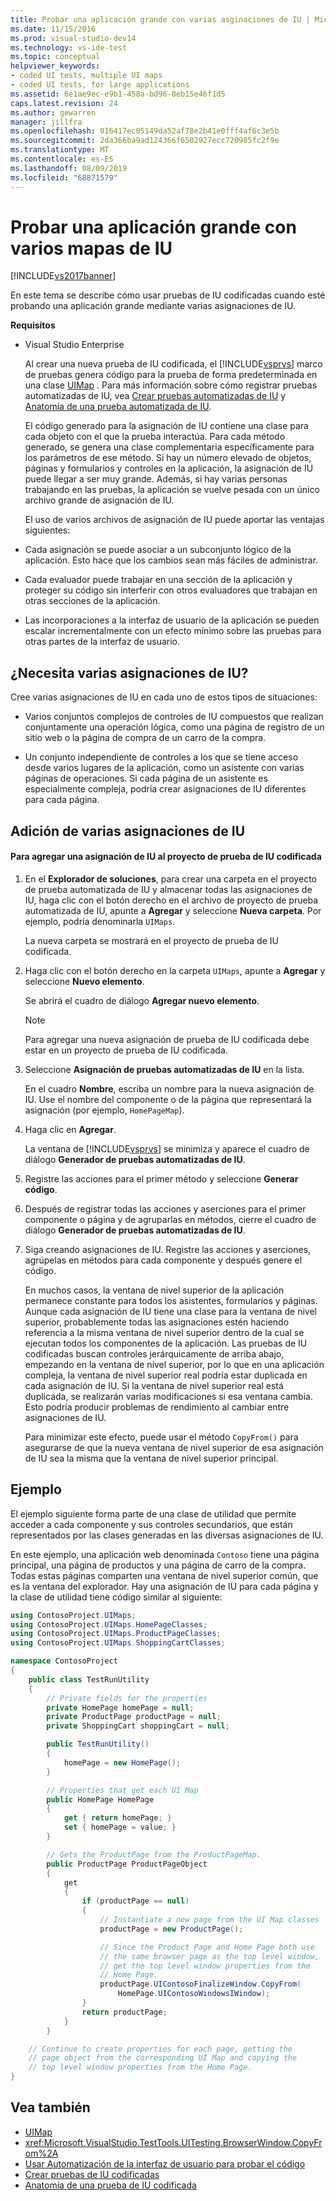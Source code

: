```yaml
---
title: Probar una aplicación grande con varias asginaciones de IU | Microsoft Docs
ms.date: 11/15/2016
ms.prod: visual-studio-dev14
ms.technology: vs-ide-test
ms.topic: conceptual
helpviewer_keywords:
- coded UI tests, multiple UI maps
- coded UI tests, for large applications
ms.assetid: 6e1ae9ec-e9b1-458a-bd96-0eb15e46f1d5
caps.latest.revision: 24
ms.author: gewarren
manager: jillfra
ms.openlocfilehash: 016417ec05149da52af78e2b41e0fff4af6c3e5b
ms.sourcegitcommit: 2da366ba9ad124366f6502927ecc720985fc2f9e
ms.translationtype: MT
ms.contentlocale: es-ES
ms.lasthandoff: 08/09/2019
ms.locfileid: "68871579"
---
```

# <a name="testing-a-large-application-with-multiple-ui-maps"></a>Probar una aplicación grande con varios mapas de IU
[!INCLUDE[vs2017banner](../includes/vs2017banner.md)]

En este tema se describe cómo usar pruebas de IU codificadas cuando esté probando una aplicación grande mediante varias asignaciones de IU.

 **Requisitos**

- Visual Studio Enterprise

  Al crear una nueva prueba de IU codificada, el [!INCLUDE[vsprvs](../includes/vsprvs-md.md)] marco de pruebas genera código para la prueba de forma predeterminada en una clase [UIMap](/previous-versions/dd580454(v=vs.140)) . Para más información sobre cómo registrar pruebas automatizadas de IU, vea [Crear pruebas automatizadas de IU](../test/use-ui-automation-to-test-your-code.md#VerifyingCodeUsingCUITCreate) y [Anatomía de una prueba automatizada de IU](../test/anatomy-of-a-coded-ui-test.md).

  El código generado para la asignación de IU contiene una clase para cada objeto con el que la prueba interactúa. Para cada método generado, se genera una clase complementaria específicamente para los parámetros de ese método. Si hay un número elevado de objetos, páginas y formularios y controles en la aplicación, la asignación de IU puede llegar a ser muy grande. Además, si hay varias personas trabajando en las pruebas, la aplicación se vuelve pesada con un único archivo grande de asignación de IU.

  El uso de varios archivos de asignación de IU puede aportar las ventajas siguientes:

- Cada asignación se puede asociar a un subconjunto lógico de la aplicación. Esto hace que los cambios sean más fáciles de administrar.

- Cada evaluador puede trabajar en una sección de la aplicación y proteger su código sin interferir con otros evaluadores que trabajan en otras secciones de la aplicación.

- Las incorporaciones a la interfaz de usuario de la aplicación se pueden escalar incrementalmente con un efecto mínimo sobre las pruebas para otras partes de la interfaz de usuario.

## <a name="do-you-need-multiple-ui-maps"></a>¿Necesita varias asignaciones de IU?
 Cree varias asignaciones de IU en cada uno de estos tipos de situaciones:

- Varios conjuntos complejos de controles de IU compuestos que realizan conjuntamente una operación lógica, como una página de registro de un sitio web o la página de compra de un carro de la compra.

- Un conjunto independiente de controles a los que se tiene acceso desde varios lugares de la aplicación, como un asistente con varias páginas de operaciones. Si cada página de un asistente es especialmente compleja, podría crear asignaciones de IU diferentes para cada página.

## <a name="adding-multiple-ui-maps"></a>Adición de varias asignaciones de IU

#### <a name="to-add-a-ui-map-to-your-coded-ui-test-project"></a>Para agregar una asignación de IU al proyecto de prueba de IU codificada

1. En el **Explorador de soluciones**, para crear una carpeta en el proyecto de prueba automatizada de IU y almacenar todas las asignaciones de IU, haga clic con el botón derecho en el archivo de proyecto de prueba automatizada de IU, apunte a **Agregar** y seleccione **Nueva carpeta**. Por ejemplo, podría denominarla `UIMaps`.

    La nueva carpeta se mostrará en el proyecto de prueba de IU codificada.

2. Haga clic con el botón derecho en la carpeta `UIMaps`, apunte a **Agregar** y seleccione **Nuevo elemento**.

    Se abrirá el cuadro de diálogo **Agregar nuevo elemento**.

   > [!NOTE]
   > Para agregar una nueva asignación de prueba de IU codificada debe estar en un proyecto de prueba de IU codificada.

3. Seleccione **Asignación de pruebas automatizadas de IU** en la lista.

    En el cuadro **Nombre**, escriba un nombre para la nueva asignación de IU. Use el nombre del componente o de la página que representará la asignación (por ejemplo, `HomePageMap`).

4. Haga clic en **Agregar**.

    La ventana de [!INCLUDE[vsprvs](../includes/vsprvs-md.md)] se minimiza y aparece el cuadro de diálogo **Generador de pruebas automatizadas de IU**.

5. Registre las acciones para el primer método y seleccione **Generar código**.

6. Después de registrar todas las acciones y aserciones para el primer componente o página y de agruparlas en métodos, cierre el cuadro de diálogo **Generador de pruebas automatizadas de IU**.

7. Siga creando asignaciones de IU. Registre las acciones y aserciones, agrúpelas en métodos para cada componente y después genere el código.

   En muchos casos, la ventana de nivel superior de la aplicación permanece constante para todos los asistentes, formularios y páginas. Aunque cada asignación de IU tiene una clase para la ventana de nivel superior, probablemente todas las asignaciones estén haciendo referencia a la misma ventana de nivel superior dentro de la cual se ejecutan todos los componentes de la aplicación. Las pruebas de IU codificadas buscan controles jerárquicamente de arriba abajo, empezando en la ventana de nivel superior, por lo que en una aplicación compleja, la ventana de nivel superior real podría estar duplicada en cada asignación de IU. Si la ventana de nivel superior real está duplicada, se realizarán varias modificaciones si esa ventana cambia. Esto podría producir problemas de rendimiento al cambiar entre asignaciones de IU.

   Para minimizar este efecto, puede usar el método `CopyFrom()` para asegurarse de que la nueva ventana de nivel superior de esa asignación de IU sea la misma que la ventana de nivel superior principal.

## <a name="example"></a>Ejemplo
 El ejemplo siguiente forma parte de una clase de utilidad que permite acceder a cada componente y sus controles secundarios, que están representados por las clases generadas en las diversas asignaciones de IU.

 En este ejemplo, una aplicación web denominada `Contoso` tiene una página principal, una página de productos y una página de carro de la compra. Todas estas páginas comparten una ventana de nivel superior común, que es la ventana del explorador. Hay una asignación de IU para cada página y la clase de utilidad tiene código similar al siguiente:

```csharp
using ContosoProject.UIMaps;
using ContosoProject.UIMaps.HomePageClasses;
using ContosoProject.UIMaps.ProductPageClasses;
using ContosoProject.UIMaps.ShoppingCartClasses;

namespace ContosoProject
{
    public class TestRunUtility
    {
        // Private fields for the properties
        private HomePage homePage = null;
        private ProductPage productPage = null;
        private ShoppingCart shoppingCart = null;

        public TestRunUtility()
        {
            homePage = new HomePage();
        }

        // Properties that get each UI Map
        public HomePage HomePage
        {
            get { return homePage; }
            set { homePage = value; }
        }

        // Gets the ProductPage from the ProductPageMap.
        public ProductPage ProductPageObject
        {
            get
            {
                if (productPage == null)
                {
                    // Instantiate a new page from the UI Map classes
                    productPage = new ProductPage();

                    // Since the Product Page and Home Page both use
                    // the same browser page as the top level window,
                    // get the top level window properties from the
                    // Home Page.
                    productPage.UIContosoFinalizeWindow.CopyFrom(
                        HomePage.UIContosoWindowsIWindow);
                }
                return productPage;
            }
        }

    // Continue to create properties for each page, getting the
    // page object from the corresponding UI Map and copying the
    // top level window properties from the Home Page.
}
```

## <a name="see-also"></a>Vea también

- [UIMap](/previous-versions/dd580454(v=vs.140))
- <xref:Microsoft.VisualStudio.TestTools.UITesting.BrowserWindow.CopyFrom%2A>
- [Usar Automatización de la interfaz de usuario para probar el código](../test/use-ui-automation-to-test-your-code.md)
- [Crear pruebas de IU codificadas](../test/use-ui-automation-to-test-your-code.md#VerifyingCodeUsingCUITCreate)
- [Anatomía de una prueba de IU codificada](../test/anatomy-of-a-coded-ui-test.md)
